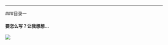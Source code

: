 
***
###目录一


#### 要怎么写？让我想想...
![](https://github.com/willingseal/willingseal.github.io/blob/master/Image/2015:12:04/test.jpg)